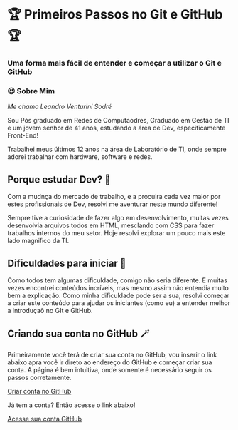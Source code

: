 # 🏆 Primeiros Passos no Git e GitHub 🏆

### Uma forma mais fácil de entender e começar a utilizar o Git e GitHub

### 😉 Sobre Mim 

*Me chamo Leandro Venturini Sodré*

Sou Pós graduado em Redes de Computaodres, Graduado em Gestão de TI e um jovem senhor de 41 anos, estudando a área de Dev, especificamente Front-End!

Trabalhei meus últimos 12 anos na área de Laboratório de TI, onde sempre adorei trabalhar com hardware, software e redes. 

## Porque estudar Dev? 🥶

Com a mudnça do mercado de trabalho, e a procuira cada vez maior por estes profissionais de Dev, resolvi me aventurar neste mundo diferente!

Sempre tive a curiosidade de fazer algo em desenvolvimento, muitas vezes desenvolvia arquivos todos em HTML, mesclando com CSS para fazer trabalhos internos do meu setor. 
Hoje resolvi explorar um pouco mais este lado magnifico da TI.

## Dificuldades para iniciar 🤬

Como todos tem algumas dificuldade, comigo não seria diferente. E muitas vezes encontrei conteúdos incríveis, mas mesmo assim não entendia muito bem a explicação.
Como minha dificuldade pode ser a sua, resolvi começar a criar este conteúdo para ajudar os iniciantes (como eu) a entender melhor a introduçaõ no GIt e GitHub. 

## Criando sua conta no GitHub 🪄

Primeiramente você terá de criar sua conta no GitHub, vou inserir o link abaixo apra você ir direto ao endereço do GitHub e começar criar sua conta. A página é bem intuitiva, onde somente é necessário seguir os passos corretamente. 

[Criar conta no GitHub](https://github.com/signup?ref_cta=Sign+up&ref_loc=header+logged+out&ref_page=%2F&source=header-home)

Já tem a conta? Então acesse o link abaixo!

[Acesse sua conta GitHub](https://github.com/login)
